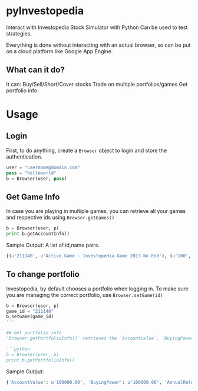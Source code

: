 pyInvestopedia
==============

Interact with Investopedia Stock Simulator with Python
Can be used to test strategies.

Everything is done without interacting with an actual browser, so can be put on a cloud platform like Google App Engine.


## What can it do?
It can:
Buy/Sell/Short/Cover stocks
Trade on multiple portfolios/games
Get portfolio info


# Usage

## Login
First, to do anything, create a `Browser` object to login and store the authentication.

```python
user = "username@domain.com"
pass = "helloworld"
b = Browser(user, pass)
```

## Get Game Info
In case you are playing in multiple games, you can retrieve all your games and respective ids using `Browser.getGames()`

```python
b = Browser(user, p)
print b.getAccountInfo()
```

Sample Output:
A list of id,name pairs.
```python
[(u'211140', u'Active Game - Investopedia Game 2013 No End'), (u'100', u'Beginners')]
```

## To change portfolio
Investopedia, by default chooses a portfolio when logging in. To make sure you are managing the correct portfolio, use `Browser.setGame(id)`

```python
b = Browser(user, p)
game_id = "211140"
b.setGame(game_id)
'''

## Get portfolio info
`Browser.getPortfolioInfo()` retrieves the `AccountValue`, `BuyingPower`, `AnnualReturn` and `Cash` for the portfolio chosen (by `b.setGame()`).

```python
b = Browser(user, p)
print b.getPortfolioInfo()
```

Sample Output:
```python
{'AccountValue': u'100000.00', 'BuyingPower': u'100000.00', 'AnnualReturn': u'0.00 ', 'Cash': u'100000.00'}
```





